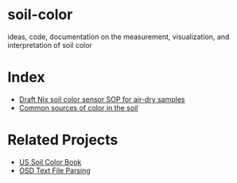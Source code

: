 # soil-color
ideas, code, documentation on the measurement, visualization, and interpretation of soil color


# Index

  * [Draft Nix soil color sensor SOP for air-dry samples](https://ncss-tech.github.io/soil-color/Nix/SOP/SOP.html)
  * [Common sources of color in the soil](https://ncss-tech.github.io/soil-color/coloring-agents/soil-mineral-colors.html)
  
  
# Related Projects

  * [US Soil Color Book](https://github.com/ncss-tech/soil-color-book)
  * [OSD Text File Parsing](https://github.com/dylanbeaudette/parse-osd)
  
  
